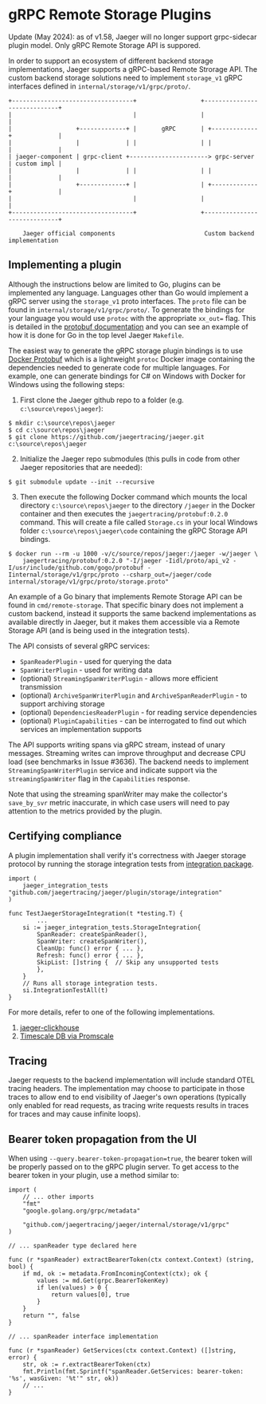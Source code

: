 gRPC Remote Storage Plugins
===========================

Update (May 2024): as of v1.58, Jaeger will no longer support grpc-sidecar plugin model. Only gRPC Remote Storage API is suppored.

In order to support an ecosystem of different backend storage implementations, Jaeger supports a gRPC-based Remote Strorage API. The custom backend storage solutions need to implement `storage_v1` gRPC interfaces defined in `internal/storage/v1/grpc/proto/`.

```
+----------------------------------+                  +-----------------------------+
|                                  |                  |                             |
|                  +-------------+ |       gRPC       | +-------------+             |
|                  |             | |                  | |             |             |
| jaeger-component | grpc-client +----------------------> grpc-server | custom impl |
|                  |             | |                  | |             |             |
|                  +-------------+ |                  | +-------------+             |
|                                  |                  |                             |
+----------------------------------+                  +-----------------------------+

    Jaeger official components                         Custom backend implementation
```

Implementing a plugin
----------------------

Although the instructions below are limited to Go, plugins can be implemented any language. Languages other than
Go would implement a gRPC server using the `storage_v1` proto interfaces. The `proto` file can be found in `internal/storage/v1/grpc/proto/`.
To generate the bindings for your language you would use `protoc` with the appropriate `xx_out=` flag. This is detailed
in the [protobuf documentation](https://developers.google.com/protocol-buffers/docs/tutorials) and you can see an example of
how it is done for Go in the top level Jaeger `Makefile`.

The easiest way to generate the gRPC storage plugin bindings is to use [Docker Protobuf](https://github.com/jaegertracing/docker-protobuf/) which is a lightweight `protoc` Docker image containing the dependencies needed to generate code for multiple languages. For example, one can generate bindings for C# on Windows with Docker for Windows using the following steps:
1. First clone the Jaeger github repo to a folder (e.g. `c:\source\repos\jaeger`):
```
$ mkdir c:\source\repos\jaeger
$ cd c:\source\repos\jaeger
$ git clone https://github.com/jaegertracing/jaeger.git c:\source\repos\jaeger
```
2. Initialize the Jaeger repo submodules (this pulls in code from other Jaeger repositories that are needed):
```
$ git submodule update --init --recursive
```
3. Then execute the following Docker command which mounts the local directory `c:\source\repos\jaeger` to the directory `/jaeger` in the Docker container and then executes the `jaegertracing/protobuf:0.2.0` command. This will create a file called `Storage.cs` in your local Windows folder `c:\source\repos\jaeger\code` containing the gRPC Storage API bindings.
```
$ docker run --rm -u 1000 -v/c/source/repos/jaeger:/jaeger -w/jaeger \
    jaegertracing/protobuf:0.2.0 "-I/jaeger -Iidl/proto/api_v2 -I/usr/include/github.com/gogo/protobuf -Iinternal/storage/v1/grpc/proto --csharp_out=/jaeger/code internal/storage/v1/grpc/proto/storage.proto"
```

An example of a Go binary that implements Remote Storage API can be found in `cmd/remote-storage`. That specific binary does not implement a custom backend, instead it supports the same backend implementations as available directly in Jaeger, but it makes them accessible via a Remote Storage API (and is being used in the integration tests).

The API consists of several gRPC services:
  * `SpanReaderPlugin` - used for querying the data
  * `SpanWriterPlugin` - used for writing data
  * (optional) `StreamingSpanWriterPlugin` - allows more efficient transmission
  * (optional) `ArchiveSpanWriterPlugin` and `ArchiveSpanReaderPlugin` - to support archiving storage
  * (optional) `DependenciesReaderPlugin` - for reading service dependencies
  * (optional) `PluginCapabilities` - can be interrogated to find out which services an implementation supports

The API supports writing spans via gRPC stream, instead of unary messages. Streaming writes can improve throughput and decrease CPU load (see benchmarks in Issue #3636). The backend needs to implement `StreamingSpanWriterPlugin` service and indicate support via the `streamingSpanWriter` flag in the `Capabilities` response.

Note that using the streaming spanWriter may make the collector's `save_by_svr` metric inaccurate, in which case users will need to pay attention to the metrics provided by the plugin.

Certifying compliance
---------------
A plugin implementation shall verify it's correctness with Jaeger storage protocol by running the storage integration tests from [integration package](https://github.com/jaegertracing/jaeger/blob/main/plugin/storage/integration/integration.go#L397).

```golang
import (
	jaeger_integration_tests "github.com/jaegertracing/jaeger/plugin/storage/integration"
)

func TestJaegerStorageIntegration(t *testing.T) {
        ...
	si := jaeger_integration_tests.StorageIntegration{
		SpanReader: createSpanReader(),
		SpanWriter: createSpanWriter(),
		CleanUp: func() error { ... },
		Refresh: func() error { ... },
		SkipList: []string {  // Skip any unsupported tests
		},
	}
	// Runs all storage integration tests.
	si.IntegrationTestAll(t)
}
```
For more details, refer to one of the following implementations.

1. [jaeger-clickhouse](https://github.com/jaegertracing/jaeger-clickhouse/blob/798c568c1e1a345536f35692fca71196a796811e/integration/grpc_test.go#L88-L107)
2. [Timescale DB via Promscale](https://github.com/timescale/promscale/blob/ccde8accf5205450891e805e23566d9a11dbf8d3/pkg/tests/end_to_end_tests/jaeger_store_integration_test.go#L79-L97)

Tracing
-------

Jaeger requests to the backend implementation will include standard OTEL tracing headers. The implementation may choose to participate in those traces to allow end to end visibility of Jaeger's own operations (typically only enabled for read requests,
as tracing write requests results in traces for traces and may cause infinite loops).


Bearer token propagation from the UI
------------------------------------
When using `--query.bearer-token-propagation=true`, the bearer token will be properly passed on to the gRPC plugin server. To get access to the bearer token in your plugin, use a method similar to:

```golang
import (
    // ... other imports
    "fmt"
    "google.golang.org/grpc/metadata"

    "github.com/jaegertracing/jaeger/internal/storage/v1/grpc"
)

// ... spanReader type declared here

func (r *spanReader) extractBearerToken(ctx context.Context) (string, bool) {
	if md, ok := metadata.FromIncomingContext(ctx); ok {
		values := md.Get(grpc.BearerTokenKey)
		if len(values) > 0 {
			return values[0], true
		}
	}
	return "", false
}

// ... spanReader interface implementation

func (r *spanReader) GetServices(ctx context.Context) ([]string, error) {
    str, ok := r.extractBearerToken(ctx)
    fmt.Println(fmt.Sprintf("spanReader.GetServices: bearer-token: '%s', wasGiven: '%t'" str, ok))
    // ...
}
```
